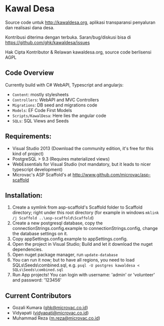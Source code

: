 # Kawal Desa
Source code untuk http://kawaldesa.org, aplikasi transparansi penyaluran dan realisasi dana desa. 

Kontribusi diterima dengan terbuka. Saran/bug/diskusi bisa di https://github.com/ghk/kawaldesa/issues 

Hak Cipta Kontributor & Relawan kawaldesa.org, source code berlisensi AGPL

## Code Overview

Currently build with C# WebAPI, Typescript and angularjs:

- `Content`: mostly stylesheets
- `Controllers`: WebAPI and MVC Controllers
- `Migrations`: DB seed and migrations code
- `Models`: EF Code First Models
- `Scripts/KawalDesa`: Here lies the angular code
- `SQLs`: SQL Views and Seeds


## Requirements:

- Visual Studio 2013 (Download the community edition, it's free for this kind of project)
- PostgreSQL > 9.3 (Requires materialized views)
- WebEssentials for Visual Studio (not mandatory, but it leads to nicer typescript development)
- Microvac's ASP Scaffold's at http://www.github.com/microvac/asp-scaffold

## Installation:

1. Create a symlink from asp-scaffold's Scaffold folder to Scaffold directory; right under this root directory (for example in windows `mklink /j Scaffold ..\asp-scaffold\Scaffold`)
2. Create a new postgresql database, copy the connectionStrings.config.example to connectionStrings.config, change the database settings on it.
3. Copy appSettings.config.example to appSettings.config.
4. Open the project in Visual Studio; Build and let it download the nuget dependencies.
5. Open nuget package manager, run `update-database`
6. You can run it now; but to have all regions, you need to load SQLs\Seeds\combined.sql, e.g. `psql -U postgres kawaldesa < SQLs\Seeds\combined.sql`
7. Run App projects! You can login with username: 'admin' or 'volunteer' and password: '123456'

## Current Contributors

- Gozali Kumara (ghk@microvac.co.id)
- Vidyapati (vidyapati@microvac.co.id)
- Muhammad Reza (m.reza@microvac.co.id)